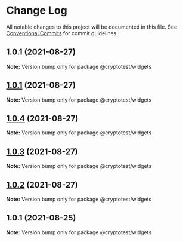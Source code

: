 # Change Log

All notable changes to this project will be documented in this file.
See [Conventional Commits](https://conventionalcommits.org) for commit guidelines.

## 1.0.1 (2021-08-27)

**Note:** Version bump only for package @cryptotest/widgets





## [1.0.1](https://github.com/joeguo911/widgets/compare/@cryptotest/widgets@1.0.4...@cryptotest/widgets@1.0.1) (2021-08-27)

**Note:** Version bump only for package @cryptotest/widgets





## [1.0.4](https://github.com/joeguo911/widgets/compare/@cryptotest/widgets@1.0.3...@cryptotest/widgets@1.0.4) (2021-08-27)

**Note:** Version bump only for package @cryptotest/widgets





## [1.0.3](https://github.com/joeguo911/widgets/compare/@cryptotest/widgets@1.0.1...@cryptotest/widgets@1.0.3) (2021-08-27)

**Note:** Version bump only for package @cryptotest/widgets





## [1.0.2](https://github.com/joeguo911/widgets/compare/@cryptotest/widgets@1.0.1...@cryptotest/widgets@1.0.2) (2021-08-27)

**Note:** Version bump only for package @cryptotest/widgets





## 1.0.1 (2021-08-25)

**Note:** Version bump only for package @cryptotest/widgets
